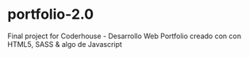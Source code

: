 # portfolio-2.0

Final project for Coderhouse - Desarrollo Web
Portfolio creado con con HTML5, SASS & algo de Javascript
